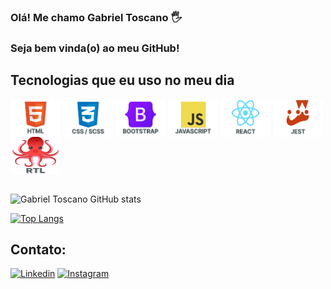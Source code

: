 ### Olá! Me chamo Gabriel Toscano 🖐️
### Seja bem vinda(o) ao meu GitHub!

## Tecnologias que eu uso no meu dia

<div style="display: inline_block">
  <img align="center" alt="Html5" src="https://github.com/GabrielToscanoML/GabrielToscanoML/blob/main/html-icon.png" width="80" height="60" />
  <img align="center" alt="Css" src="https://github.com/GabrielToscanoML/GabrielToscanoML/blob/main/css-icon.png" width="80" height="60" />
  <img align="center" alt="BootsTrap" src="https://github.com/GabrielToscanoML/GabrielToscanoML/blob/main/bootstrap-icon.png" width="80" height="60" />
  <img align="center" alt="JS" src="https://github.com/GabrielToscanoML/GabrielToscanoML/blob/main/js-icon.png" width="80" height="60" />
  <img align="center" alt="React" src="https://github.com/GabrielToscanoML/GabrielToscanoML/blob/main/react-icon.png" width="80" height="60" />
  <img align="center" alt="Jest" src="https://github.com/GabrielToscanoML/GabrielToscanoML/blob/main/jest-icon.png" width="80" height="60" />
  <img align="center" alt="RTL" src="https://github.com/GabrielToscanoML/GabrielToscanoML/blob/main/Octpus.png" width="80" height="60" />
</div><br/>

![Gabriel Toscano GitHub stats](https://github-readme-stats.vercel.app/api?username=GabrielToscanoML&show_icons=true&theme=dracula&count_private=true)

[![Top Langs](https://github-readme-stats.vercel.app/api/top-langs/?username=GabrielToscanoML)](https://github.com/anuraghazra/github-readme-stats)

## Contato:
<a href="https://www.linkedin.com/in/toscanobtw/" target="_blank" rel="noopener">[![Linkedin](https://img.shields.io/badge/LinkedIn-0077B5?style=for-the-badge&logo=linkedin&logoColor=white)](https://www.linkedin.com/in/toscanobtw/)</a>
<a href="https://www.instagram.com/toscanobtw/" target="_blank" rel="noopener">
  [![Instagram](https://img.shields.io/badge/Instagram-E4405F?style=for-the-badge&logo=instagram&logoColor=white)](https://www.instagram.com/toscanobtw/)
</a>

